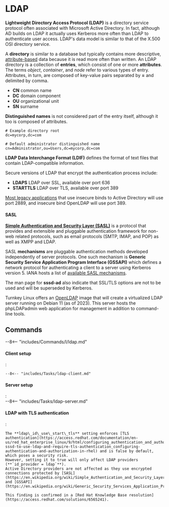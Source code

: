 # LDAP

**Lightweight Directory Access Protocol (LDAP)** is a directory service protocol often associated with Microsoft Active Directory.
In fact, although AD builds on LDAP it actually uses Kerberos more often than LDAP to authenticate user access.
LDAP's data model is similar to that of the X.500 OSI directory service.

A **directory** is similar to a database but typically contains more descriptive, [attribute-based](https://learn.microsoft.com/en-us/previous-versions/windows/desktop/ldap/what-is-a-directory-service) data because it is read more often than written.
An LDAP directory is a collection of **entries**, which consist of one or more **attributes**.
The terms *object*, *container*, and *node* refer to various types of entry.
Attributes, in turn, are composed of key-value pairs separated by **=** and delimited by comma.

- **CN** common name
- **DC** domain component
- **OU** organizational unit
- **SN** surname

**Distinguished names** is not considered part of the entry itself, although it too is composed of attributes.


```ldif
# Example directory root
dc=mycorp,dc=com

# Default administrator distinguished name
cn=Administrator,ou=Users,dc=mycorp,dc=com
```

**LDAP Data Interchange Format (LDIF)** defines the format of text files that contain LDAP-compatible information.

Secure versions of LDAP that encrypt the authentication process include:

- **LDAPS** LDAP over SSL, available over port 636
- **STARTTLS** LDAP over TLS, available over port 389

[Most legacy applications](https://jumpcloud.com/blog/ldap-vs-ldaps) that use insecure binds to Active Directory will use port 2889, and insecure bind OpenLDAP will use port 389.


#### SASL

[**Simple Authentication and Security Layer (SASL)**](https://en.wikipedia.org/wiki/Simple_Authentication_and_Security_Layer) is a protocol that provides and extensible and pluggable authentication framework for non-web related protocols, such as email protocols (SMTP, IMAP, and POP) as well as XMPP and LDAP.

SASL **mechanisms** are pluggable authentication methods developed independently of server protocols.
One such mechanism is **Generic Security Service Application Program Interface (GSSAPI)** which defines a network protocol for authenticating a client to a server using Kerberos version 5.
IANA hosts a list of [available SASL mechanisms](https://www.iana.org/assignments/sasl-mechanisms/sasl-mechanisms.xml).

The man page for **sssd-ad** also indicate that SSL/TLS options are not to be used and will be superseded by Kerberos.


Turnkey Linux offers an [OpenLDAP](https://www.turnkeylinux.org/openldap) image that will create a virtualized LDAP server running on Debian 11 (as of 2023).
This server hosts the phpLDAPadmin web application for management in addition to command-line tools.

## Commands

--8<-- "includes/Commands/l/ldap.md"

#### Client setup
:   

    --8<-- "includes/Tasks/ldap-client.md"

#### Server setup
:   
    --8<-- "includes/Tasks/ldap-server.md"

#### LDAP with TLS authentication
:   

    The **ldap\_id\_use\_start\_tls** setting enforces [TLS authentication](https://access.redhat.com/documentation/en-us/red_hat_enterprise_linux/9/html/configuring_authentication_and_authorization_in_rhel/configuring-sssd-to-use-ldap-and-require-tls-authentication_configuring-authentication-and-authorization-in-rhel) and is false by default, which poses a security risk.
    However, setting it to true will only affect LDAP providers (**`id_provider = ldap`**).
    Active Directory providers are not affected as they use encrypted connections protected by [SASL](https://en.wikipedia.org/wiki/Simple_Authentication_and_Security_Layer) and [GSSAPI](https://en.wikipedia.org/wiki/Generic_Security_Services_Application_Program_Interface).

    This finding is confirmed in a [Red Hat Knowledge Base resolution](https://access.redhat.com/solutions/6565241).
    